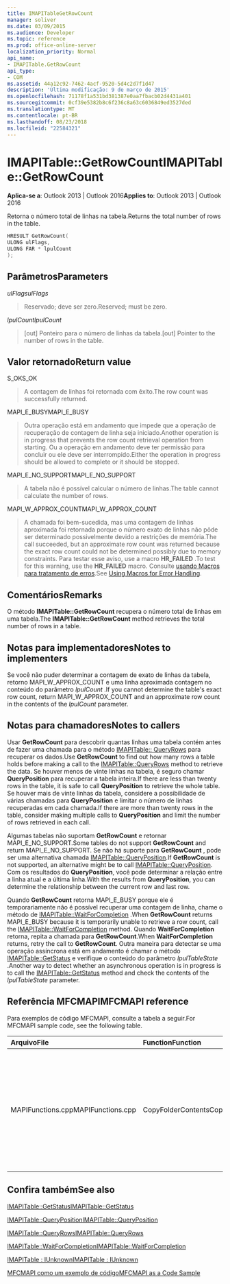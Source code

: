 ```yaml
---
title: IMAPITableGetRowCount
manager: soliver
ms.date: 03/09/2015
ms.audience: Developer
ms.topic: reference
ms.prod: office-online-server
localization_priority: Normal
api_name:
- IMAPITable.GetRowCount
api_type:
- COM
ms.assetid: 44a12c92-7462-4acf-9520-5d4c2d7f1d47
description: 'Última modificação: 9 de março de 2015'
ms.openlocfilehash: 71178f1a531bd381387e0aa7fbacb02d4431a401
ms.sourcegitcommit: 0cf39e5382b8c6f236c8a63c6036849ed3527ded
ms.translationtype: MT
ms.contentlocale: pt-BR
ms.lasthandoff: 08/23/2018
ms.locfileid: "22584321"
---
```

# <a name="imapitablegetrowcount"></a><span data-ttu-id="14c6e-103">IMAPITable::GetRowCount</span><span class="sxs-lookup"><span data-stu-id="14c6e-103">IMAPITable::GetRowCount</span></span>

  
  
<span data-ttu-id="14c6e-104">**Aplica-se a**: Outlook 2013 | Outlook 2016</span><span class="sxs-lookup"><span data-stu-id="14c6e-104">**Applies to**: Outlook 2013 | Outlook 2016</span></span> 
  
<span data-ttu-id="14c6e-105">Retorna o número total de linhas na tabela.</span><span class="sxs-lookup"><span data-stu-id="14c6e-105">Returns the total number of rows in the table.</span></span> 
  
```cpp
HRESULT GetRowCount(
ULONG ulFlags,
ULONG FAR * lpulCount
);
```

## <a name="parameters"></a><span data-ttu-id="14c6e-106">Parâmetros</span><span class="sxs-lookup"><span data-stu-id="14c6e-106">Parameters</span></span>

 <span data-ttu-id="14c6e-107">_ulFlags_</span><span class="sxs-lookup"><span data-stu-id="14c6e-107">_ulFlags_</span></span>
  
> <span data-ttu-id="14c6e-108">Reservado; deve ser zero.</span><span class="sxs-lookup"><span data-stu-id="14c6e-108">Reserved; must be zero.</span></span>
    
 <span data-ttu-id="14c6e-109">_lpulCount_</span><span class="sxs-lookup"><span data-stu-id="14c6e-109">_lpulCount_</span></span>
  
> <span data-ttu-id="14c6e-110">[out] Ponteiro para o número de linhas da tabela.</span><span class="sxs-lookup"><span data-stu-id="14c6e-110">[out] Pointer to the number of rows in the table.</span></span>
    
## <a name="return-value"></a><span data-ttu-id="14c6e-111">Valor retornado</span><span class="sxs-lookup"><span data-stu-id="14c6e-111">Return value</span></span>

<span data-ttu-id="14c6e-112">S_OK</span><span class="sxs-lookup"><span data-stu-id="14c6e-112">S_OK</span></span> 
  
> <span data-ttu-id="14c6e-113">A contagem de linhas foi retornada com êxito.</span><span class="sxs-lookup"><span data-stu-id="14c6e-113">The row count was successfully returned.</span></span>
    
<span data-ttu-id="14c6e-114">MAPI_E_BUSY</span><span class="sxs-lookup"><span data-stu-id="14c6e-114">MAPI_E_BUSY</span></span> 
  
> <span data-ttu-id="14c6e-115">Outra operação está em andamento que impede que a operação de recuperação de contagem de linha seja iniciado.</span><span class="sxs-lookup"><span data-stu-id="14c6e-115">Another operation is in progress that prevents the row count retrieval operation from starting.</span></span> <span data-ttu-id="14c6e-116">Ou a operação em andamento deve ter permissão para concluir ou ele deve ser interrompido.</span><span class="sxs-lookup"><span data-stu-id="14c6e-116">Either the operation in progress should be allowed to complete or it should be stopped.</span></span>
    
<span data-ttu-id="14c6e-117">MAPI_E_NO_SUPPORT</span><span class="sxs-lookup"><span data-stu-id="14c6e-117">MAPI_E_NO_SUPPORT</span></span> 
  
> <span data-ttu-id="14c6e-118">A tabela não é possível calcular o número de linhas.</span><span class="sxs-lookup"><span data-stu-id="14c6e-118">The table cannot calculate the number of rows.</span></span>
    
<span data-ttu-id="14c6e-119">MAPI_W_APPROX_COUNT</span><span class="sxs-lookup"><span data-stu-id="14c6e-119">MAPI_W_APPROX_COUNT</span></span> 
  
> <span data-ttu-id="14c6e-120">A chamada foi bem-sucedida, mas uma contagem de linhas aproximada foi retornada porque o número exato de linhas não pôde ser determinado possivelmente devido a restrições de memória.</span><span class="sxs-lookup"><span data-stu-id="14c6e-120">The call succeeded, but an approximate row count was returned because the exact row count could not be determined possibly due to memory constraints.</span></span> <span data-ttu-id="14c6e-121">Para testar esse aviso, use a macro **HR_FAILED** .</span><span class="sxs-lookup"><span data-stu-id="14c6e-121">To test for this warning, use the **HR_FAILED** macro.</span></span> <span data-ttu-id="14c6e-122">Consulte [usando Macros para tratamento de erros](using-macros-for-error-handling.md).</span><span class="sxs-lookup"><span data-stu-id="14c6e-122">See [Using Macros for Error Handling](using-macros-for-error-handling.md).</span></span>
    
## <a name="remarks"></a><span data-ttu-id="14c6e-123">Comentários</span><span class="sxs-lookup"><span data-stu-id="14c6e-123">Remarks</span></span>

<span data-ttu-id="14c6e-124">O método **IMAPITable::GetRowCount** recupera o número total de linhas em uma tabela.</span><span class="sxs-lookup"><span data-stu-id="14c6e-124">The **IMAPITable::GetRowCount** method retrieves the total number of rows in a table.</span></span> 
  
## <a name="notes-to-implementers"></a><span data-ttu-id="14c6e-125">Notas para implementadores</span><span class="sxs-lookup"><span data-stu-id="14c6e-125">Notes to implementers</span></span>

<span data-ttu-id="14c6e-126">Se você não puder determinar a contagem de exato de linhas da tabela, retorno MAPI_W_APPROX_COUNT e uma linha aproximada contagem no conteúdo do parâmetro _lpulCount_ .</span><span class="sxs-lookup"><span data-stu-id="14c6e-126">If you cannot determine the table's exact row count, return MAPI_W_APPROX_COUNT and an approximate row count in the contents of the  _lpulCount_ parameter.</span></span> 
  
## <a name="notes-to-callers"></a><span data-ttu-id="14c6e-127">Notas para chamadores</span><span class="sxs-lookup"><span data-stu-id="14c6e-127">Notes to callers</span></span>

<span data-ttu-id="14c6e-128">Usar **GetRowCount** para descobrir quantas linhas uma tabela contém antes de fazer uma chamada para o método [IMAPITable:: QueryRows](imapitable-queryrows.md) para recuperar os dados.</span><span class="sxs-lookup"><span data-stu-id="14c6e-128">Use **GetRowCount** to find out how many rows a table holds before making a call to the [IMAPITable::QueryRows](imapitable-queryrows.md) method to retrieve the data.</span></span> <span data-ttu-id="14c6e-129">Se houver menos de vinte linhas na tabela, é seguro chamar **QueryPosition** para recuperar a tabela inteira.</span><span class="sxs-lookup"><span data-stu-id="14c6e-129">If there are less than twenty rows in the table, it is safe to call **QueryPosition** to retrieve the whole table.</span></span> <span data-ttu-id="14c6e-130">Se houver mais de vinte linhas da tabela, considere a possibilidade de várias chamadas para **QueryPosition** e limitar o número de linhas recuperadas em cada chamada.</span><span class="sxs-lookup"><span data-stu-id="14c6e-130">If there are more than twenty rows in the table, consider making multiple calls to **QueryPosition** and limit the number of rows retrieved in each call.</span></span> 
  
<span data-ttu-id="14c6e-131">Algumas tabelas não suportam **GetRowCount** e retornar MAPI_E_NO_SUPPORT.</span><span class="sxs-lookup"><span data-stu-id="14c6e-131">Some tables do not support **GetRowCount** and return MAPI_E_NO_SUPPORT.</span></span> <span data-ttu-id="14c6e-132">Se não há suporte para **GetRowCount** , pode ser uma alternativa chamada [IMAPITable::QueryPosition](imapitable-queryposition.md).</span><span class="sxs-lookup"><span data-stu-id="14c6e-132">If **GetRowCount** is not supported, an alternative might be to call [IMAPITable::QueryPosition](imapitable-queryposition.md).</span></span> <span data-ttu-id="14c6e-133">Com os resultados do **QueryPosition**, você pode determinar a relação entre a linha atual e a última linha.</span><span class="sxs-lookup"><span data-stu-id="14c6e-133">With the results from **QueryPosition**, you can determine the relationship between the current row and last row.</span></span> 
  
<span data-ttu-id="14c6e-134">Quando **GetRowCount** retorna MAPI_E_BUSY porque ele é temporariamente não é possível recuperar uma contagem de linha, chame o método de [IMAPITable::WaitForCompletion](imapitable-waitforcompletion.md) .</span><span class="sxs-lookup"><span data-stu-id="14c6e-134">When **GetRowCount** returns MAPI_E_BUSY because it is temporarily unable to retrieve a row count, call the [IMAPITable::WaitForCompletion](imapitable-waitforcompletion.md) method.</span></span> <span data-ttu-id="14c6e-135">Quando **WaitForCompletion** retorna, repita a chamada para **GetRowCount**.</span><span class="sxs-lookup"><span data-stu-id="14c6e-135">When **WaitForCompletion** returns, retry the call to **GetRowCount**.</span></span> <span data-ttu-id="14c6e-136">Outra maneira para detectar se uma operação assíncrona está em andamento é chamar o método [IMAPITable::GetStatus](imapitable-getstatus.md) e verifique o conteúdo do parâmetro _lpulTableState_ .</span><span class="sxs-lookup"><span data-stu-id="14c6e-136">Another way to detect whether an asynchronous operation is in progress is to call the [IMAPITable::GetStatus](imapitable-getstatus.md) method and check the contents of the  _lpulTableState_ parameter.</span></span> 
  
## <a name="mfcmapi-reference"></a><span data-ttu-id="14c6e-137">Referência MFCMAPI</span><span class="sxs-lookup"><span data-stu-id="14c6e-137">MFCMAPI reference</span></span>

<span data-ttu-id="14c6e-138">Para exemplos de código MFCMAPI, consulte a tabela a seguir.</span><span class="sxs-lookup"><span data-stu-id="14c6e-138">For MFCMAPI sample code, see the following table.</span></span>
  
|<span data-ttu-id="14c6e-139">**Arquivo**</span><span class="sxs-lookup"><span data-stu-id="14c6e-139">**File**</span></span>|<span data-ttu-id="14c6e-140">**Function**</span><span class="sxs-lookup"><span data-stu-id="14c6e-140">**Function**</span></span>|<span data-ttu-id="14c6e-141">**Comment**</span><span class="sxs-lookup"><span data-stu-id="14c6e-141">**Comment**</span></span>|
|:-----|:-----|:-----|
|<span data-ttu-id="14c6e-142">MAPIFunctions.cpp</span><span class="sxs-lookup"><span data-stu-id="14c6e-142">MAPIFunctions.cpp</span></span>  <br/> |<span data-ttu-id="14c6e-143">CopyFolderContents</span><span class="sxs-lookup"><span data-stu-id="14c6e-143">CopyFolderContents</span></span>  <br/> |<span data-ttu-id="14c6e-144">MFCMAPI usa o método **IMAPITable::GetRowCount** para determinar quantas linhas estão na tabela de origem, portanto, é possível alocar memória para realizar a cópia.</span><span class="sxs-lookup"><span data-stu-id="14c6e-144">MFCMAPI uses the **IMAPITable::GetRowCount** method to determine how many rows are in the source table so memory can be allocated to perform the copy.</span></span>  <br/> |
   
## <a name="see-also"></a><span data-ttu-id="14c6e-145">Confira também</span><span class="sxs-lookup"><span data-stu-id="14c6e-145">See also</span></span>



[<span data-ttu-id="14c6e-146">IMAPITable::GetStatus</span><span class="sxs-lookup"><span data-stu-id="14c6e-146">IMAPITable::GetStatus</span></span>](imapitable-getstatus.md)
  
[<span data-ttu-id="14c6e-147">IMAPITable::QueryPosition</span><span class="sxs-lookup"><span data-stu-id="14c6e-147">IMAPITable::QueryPosition</span></span>](imapitable-queryposition.md)
  
[<span data-ttu-id="14c6e-148">IMAPITable::QueryRows</span><span class="sxs-lookup"><span data-stu-id="14c6e-148">IMAPITable::QueryRows</span></span>](imapitable-queryrows.md)
  
[<span data-ttu-id="14c6e-149">IMAPITable::WaitForCompletion</span><span class="sxs-lookup"><span data-stu-id="14c6e-149">IMAPITable::WaitForCompletion</span></span>](imapitable-waitforcompletion.md)
  
[<span data-ttu-id="14c6e-150">IMAPITable : IUnknown</span><span class="sxs-lookup"><span data-stu-id="14c6e-150">IMAPITable : IUnknown</span></span>](imapitableiunknown.md)


[<span data-ttu-id="14c6e-151">MFCMAPI como um exemplo de código</span><span class="sxs-lookup"><span data-stu-id="14c6e-151">MFCMAPI as a Code Sample</span></span>](mfcmapi-as-a-code-sample.md)

